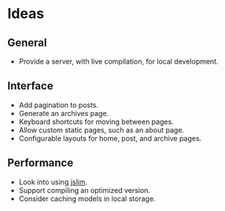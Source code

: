 # Ideas

## General

* Provide a server, with live compilation, for local development.

## Interface

* Add pagination to posts.
* Generate an archives page.
* Keyboard shortcuts for moving between pages.
* Allow custom static pages, such as an about page.
* Configurable layouts for home, post, and archive pages.

## Performance

* Look into using [jslim](https://github.com/zgrossbart/jslim).
* Support compiling an optimized version.
* Consider caching models in local storage.
